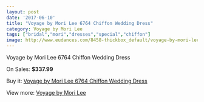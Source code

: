 ```yaml
---
layout: post
date: '2017-06-10'
title: "Voyage by Mori Lee 6764 Chiffon Wedding Dress"
category: Voyage by Mori Lee
tags: ["bridal","mori","dresses","special","chiffon"]
image: http://www.eudances.com/8458-thickbox_default/voyage-by-mori-lee-6764-chiffon-wedding-dress.jpg
---
```

Voyage by Mori Lee 6764 Chiffon Wedding Dress

On Sales: **$337.99**
<a href="https://www.eudances.com/en/voyage-by-mori-lee/2890-voyage-by-mori-lee-6764-chiffon-wedding-dress.html"><amp-img layout="responsive" width="600" height="600" src="//www.eudances.com/8458-thickbox_default/voyage-by-mori-lee-6764-chiffon-wedding-dress.jpg" alt="Voyage by Mori Lee 6764 Chiffon Wedding Dress 0" /></a>
<a href="https://www.eudances.com/en/voyage-by-mori-lee/2890-voyage-by-mori-lee-6764-chiffon-wedding-dress.html"><amp-img layout="responsive" width="600" height="600" src="//www.eudances.com/8462-thickbox_default/voyage-by-mori-lee-6764-chiffon-wedding-dress.jpg" alt="Voyage by Mori Lee 6764 Chiffon Wedding Dress 1" /></a>
<a href="https://www.eudances.com/en/voyage-by-mori-lee/2890-voyage-by-mori-lee-6764-chiffon-wedding-dress.html"><amp-img layout="responsive" width="600" height="600" src="//www.eudances.com/8461-thickbox_default/voyage-by-mori-lee-6764-chiffon-wedding-dress.jpg" alt="Voyage by Mori Lee 6764 Chiffon Wedding Dress 2" /></a>
<a href="https://www.eudances.com/en/voyage-by-mori-lee/2890-voyage-by-mori-lee-6764-chiffon-wedding-dress.html"><amp-img layout="responsive" width="600" height="600" src="//www.eudances.com/8460-thickbox_default/voyage-by-mori-lee-6764-chiffon-wedding-dress.jpg" alt="Voyage by Mori Lee 6764 Chiffon Wedding Dress 3" /></a>
<a href="https://www.eudances.com/en/voyage-by-mori-lee/2890-voyage-by-mori-lee-6764-chiffon-wedding-dress.html"><amp-img layout="responsive" width="600" height="600" src="//www.eudances.com/8459-thickbox_default/voyage-by-mori-lee-6764-chiffon-wedding-dress.jpg" alt="Voyage by Mori Lee 6764 Chiffon Wedding Dress 4" /></a>

Buy it: [Voyage by Mori Lee 6764 Chiffon Wedding Dress](https://www.eudances.com/en/voyage-by-mori-lee/2890-voyage-by-mori-lee-6764-chiffon-wedding-dress.html "Voyage by Mori Lee 6764 Chiffon Wedding Dress")

View more: [Voyage by Mori Lee](https://www.eudances.com/en/47-voyage-by-mori-lee "Voyage by Mori Lee")